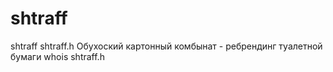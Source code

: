 # shtraff
shtraff
shtraff.h
Обухоский картонный комбынат - ребрендинг туалетной бумаги
whois shtraff.h

